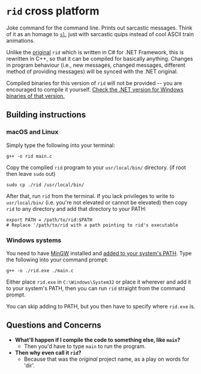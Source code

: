 # `rid` cross platform
Joke command for the command line. Prints out sarcastic messages. Think of it as an homage to [`sl`](https://github.com/mtoyoda/sl), just with sarcastic quips instead of cool ASCII train animations.

Unlike the [original](https://github.com/SpeedStriker243/rid-dotnet) `rid` which is written in C# for .NET Framework, this is rewritten in C++, so that it can be compiled for basically anything. Changes in program behaviour (i.e., new messages, changed messages, different method of providing messages) will be synced with the .NET original.

Compiled binaries for this version of `rid` will not be provided -- you are encouraged to compile it yourself. [Check the .NET version for Windows binaries of that version.](https://github.com/SpeedStriker243/rid-dotnet/releases/tag/release)

## Building instructions
### macOS and Linux
Simply type the following into your terminal:
```
g++ -o rid main.c
```
Copy the compiled `rid` program to your `usr/local/bin/` directory. (if root then leave `sudo` out)
```shell
sudo cp ./rid /usr/local/bin/
```
After that, run `rid` from the terminal.
If you lack privileges to write to `usr/local/bin/` (i.e. you're not elevated or cannot be elevated) then copy `rid` to any directory and add that directory to your PATH:
```
export PATH = /path/to/rid:$PATH
# Replace '/path/to/rid with a path pointing to rid's executable
```

### Windows systems
You need to have [MinGW](http://mingw.org/) installed and [added to your system's PATH](https://www.architectryan.com/2018/03/17/add-to-the-path-on-windows-10/).
Type the following into your command prompt:
```
g++ -o ./rid.exe ./main.c
```
Either place `rid.exe` in `C:\Windows\System32` or place it wherever and add it to your system's PATH, then you can run `rid` straight from the command prompt.

You can skip adding to PATH, but you then have to specify where `rid.exe` is.

## Questions and Concerns
- **What'll happen if I compile the code to something else, like `main`?**
  - Then you'd have to type `main` to run the program.
- **Then why even call it `rid`?**
  - Because that was the *original* project name, as a play on words for 'dir'.
